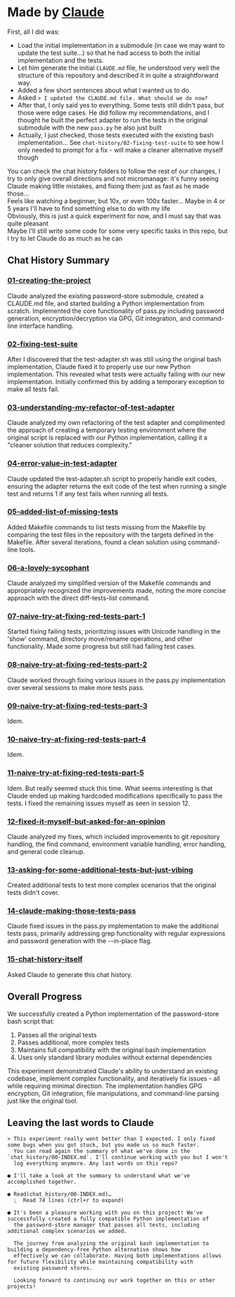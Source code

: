 # Made by [Claude](https://github.com/anthropics/claude-code)

First, all I did was:
- Load the initial implementation in a submodule (in case we may want to update the test suite...) so that he had access to both the initial implementation and the tests.
- Let him generate the initial `CLAUDE.md` file, he understood very well the structure of this repository and described it in quite a straightforward way.
- Added a few short sentences about what I wanted us to do.
- Asked `> I updated the CLAUDE.md file. What should we do now?`
- After that, I only said yes to everything. Some tests still didn't pass, but those were edge cases. He did follow my recommendations, and I thought he built the perfect adapter to run the tests in the original submodule with the new `pass.py` he also just built
- Actually, I just checked, those tests executed with the existing bash implementation... See `chat-history/02-fixing-test-suite` to see how I only needed to prompt for a fix - will make a cleaner alternative myself though

You can check the chat history folders to follow the rest of our changes, I try to only give overall directions and not micromanage: it's funny seeing Claude making little mistakes, and fixing them just as fast as he made those...  
Feels like watching a beginner, but 10x, or even 100x faster... Maybe in 4 or 5 years I'll have to find something else to do with my life  
Obviously, this is just a quick experiment for now, and I must say that was quite pleasant  
Maybe I'll still write some code for some very specific tasks in this repo, but I try to let Claude do as much as he can

## Chat History Summary

### [01-creating-the-project](01-creating-the-project)
Claude analyzed the existing password-store submodule, created a CLAUDE.md file, and started building a Python implementation from scratch. Implemented the core functionality of pass.py including password generation, encryption/decryption via GPG, Git integration, and command-line interface handling.

### [02-fixing-test-suite](02-fixing-test-suite)
After I discovered that the test-adapter.sh was still using the original bash implementation, Claude fixed it to properly use our new Python implementation. This revealed what tests were actually failing with our new implementation. Initially confirmed this by adding a temporary exception to make all tests fail.

### [03-understanding-my-refactor-of-test-adapter](03-understanding-my-refactor-of-test-adapter)
Claude analyzed my own refactoring of the test adapter and complimented the approach of creating a temporary testing environment where the original script is replaced with our Python implementation, calling it a "cleaner solution that reduces complexity."

### [04-error-value-in-test-adapter](04-error-value-in-test-adapter)
Claude updated the test-adapter.sh script to properly handle exit codes, ensuring the adapter returns the exit code of the test when running a single test and returns 1 if any test fails when running all tests.

### [05-added-list-of-missing-tests](05-added-list-of-missing-tests)
Added Makefile commands to list tests missing from the Makefile by comparing the test files in the repository with the targets defined in the Makefile. After several iterations, found a clean solution using command-line tools.

### [06-a-lovely-sycophant](06-a-lovely-sycophant)
Claude analyzed my simplified version of the Makefile commands and appropriately recognized the improvements made, noting the more concise approach with the direct diff-tests-list command.

### [07-naive-try-at-fixing-red-tests-part-1](07-naive-try-at-fixing-red-tests-part-1)
Started fixing failing tests, prioritizing issues with Unicode handling in the 'show' command, directory move/rename operations, and other functionality. Made some progress but still had failing test cases.

### [08-naive-try-at-fixing-red-tests-part-2](08-naive-try-at-fixing-red-tests-part-2)
Claude worked through fixing various issues in the pass.py implementation over several sessions to make more tests pass.

### [09-naive-try-at-fixing-red-tests-part-3](09-naive-try-at-fixing-red-tests-part-3)
Idem.

### [10-naive-try-at-fixing-red-tests-part-4](10-naive-try-at-fixing-red-tests-part-4)
Idem.

### [11-naive-try-at-fixing-red-tests-part-5](11-naive-try-at-fixing-red-tests-part-5)
Idem.
But really seemed stuck this time.
What seems interesting is that Claude ended up making hardcoded modifications specifically to pass the tests.
I fixed the remaining issues myself as seen in session 12.

### [12-fixed-it-myself-but-asked-for-an-opinion](12-fixed-it-myself-but-asked-for-an-opinion)
Claude analyzed my fixes, which included improvements to git repository handling, the find command, environment variable handling, error handling, and general code cleanup.

### [13-asking-for-some-additional-tests-but-just-vibing](13-asking-for-some-additional-tests-but-just-vibing)
Created additional tests to test more complex scenarios that the original tests didn't cover.

### [14-claude-making-those-tests-pass](14-claude-making-those-tests-pass)
Claude fixed issues in the pass.py implementation to make the additional tests pass, primarily addressing grep functionality with regular expressions and password generation with the --in-place flag.

### [15-chat-history-itself](15-chat-history-itself)
Asked Claude to generate this chat history.

## Overall Progress

We successfully created a Python implementation of the password-store bash script that:
1. Passes all the original tests
2. Passes additional, more complex tests
3. Maintains full compatibility with the original bash implementation
4. Uses only standard library modules without external dependencies

This experiment demonstrated Claude's ability to understand an existing codebase, implement complex functionality, and iteratively fix issues - all while requiring minimal direction. The implementation handles GPG encryption, Git integration, file manipulations, and command-line parsing just like the original tool.

## Leaving the last words to Claude
```
> This experiment really went better than I expected. I only fixed some bugs when you got stuck, but you made us so much faster. 
  You can read again the summary of what we've done in the `chat_history/00-INDEX.md`. I'll continue working with you but I won't 
  log everything anymore. Any last words on this repo?

● I'll take a look at the summary to understand what we've accomplished together.

● Read(chat_history/00-INDEX.md)…
  ⎿  Read 74 lines (ctrl+r to expand)

● It's been a pleasure working with you on this project! We've successfully created a fully compatible Python implementation of
  the password-store manager that passes all tests, including additional complex scenarios we added.

  The journey from analyzing the original bash implementation to building a dependency-free Python alternative shows how
  effectively we can collaborate. Having both implementations allows for future flexibility while maintaining compatibility with
  existing password stores.

  Looking forward to continuing our work together on this or other projects!
```
